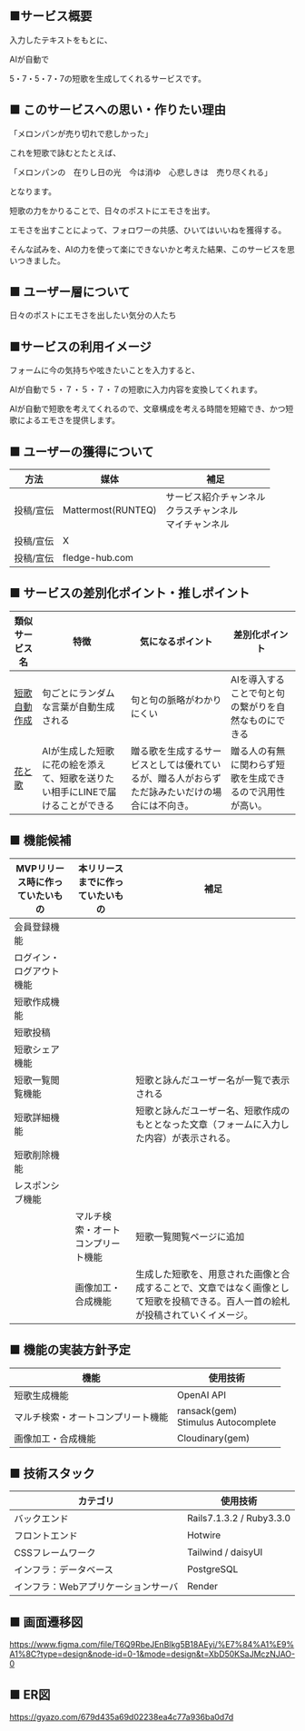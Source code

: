 ## ■サービス概要
入力したテキストをもとに、

AIが自動で

5・7・5・7・7の短歌を生成してくれるサービスです。

## ■ このサービスへの思い・作りたい理由

「メロンパンが売り切れで悲しかった」

これを短歌で詠むとたとえば、

「メロンパンの　在りし日の光　今は消ゆ　心悲しきは　売り尽くれる」

となります。

短歌の力をかりることで、日々のポストにエモさを出す。

エモさを出すことによって、フォロワーの共感、ひいてはいいねを獲得する。

そんな試みを、AIの力を使って楽にできないかと考えた結果、このサービスを思いつきました。


## ■ ユーザー層について
日々のポストにエモさを出したい気分の人たち

## ■サービスの利用イメージ
フォームに今の気持ちや呟きたいことを入力すると、

AIが自動で５・７・５・７・７の短歌に入力内容を変換してくれます。

AIが自動で短歌を考えてくれるので、文章構成を考える時間を短縮でき、かつ短歌によるエモさを提供します。

## ■ ユーザーの獲得について
| 方法      | 媒体               | 補足                                                         | 
| --------- | ------------------ | ------------------------------------------------------------ | 
| 投稿/宣伝 | Mattermost(RUNTEQ) | サービス紹介チャンネル<br>クラスチャンネル<br>マイチャンネル | 
| 投稿/宣伝 | X                  |                                                              | 
| 投稿/宣伝 | fledge-hub.com     |                                                              |

## ■ サービスの差別化ポイント・推しポイント
| 類似サービス名                                          | 特徴                                                                           | 気になるポイント                                                                               | 差別化ポイント                                           | 
| ------------------------------------------------------- | ------------------------------------------------------------------------------ | ---------------------------------------------------------------------------------------------- | -------------------------------------------------------- | 
| [短歌自動作成](https://jtanka.com/)                     | 句ごとにランダムな言葉が自動生成される                                         | 句と句の脈略がわかりにくい                                                                     | AIを導入することで句と句の繋がりを自然なものにできる     | 
| [花と歌](https://thinkandcraft.tokyo/works/flower-song) | AIが生成した短歌に花の絵を添えて、短歌を送りたい相手にLINEで届けることができる | 贈る歌を生成するサービスとしては優れているが、贈る人がおらずただ詠みたいだけの場合には不向き。 | 贈る人の有無に関わらず短歌を生成できるので汎用性が高い。 | 

## ■ 機能候補
| MVPリリース時に作っていたいもの | 本リリースまでに作っていたいもの   | 補足                                                                                                                             | 
| ------------------------------- | ---------------------------------- | -------------------------------------------------------------------------------------------------------------------------------- | 
| 会員登録機能                    |                                    |                                                                                                                                  | 
| ログイン・ログアウト機能        |                                    |                                                                                                                                  | 
| 短歌作成機能                    |                                    |                                                                                                                                  | 
| 短歌投稿                        |                                    |                                                                                                                                  | 
| 短歌シェア機能                  |                                    |                                                                                                                                  | 
| 短歌一覧閲覧機能                |                                    | 短歌と詠んだユーザー名が一覧で表示される                                                                                         | 
| 短歌詳細機能                    |                                    | 短歌と詠んだユーザー名、短歌作成のもととなった文章（フォームに入力した内容）が表示される。                                       | 
| 短歌削除機能                    |                                    |                                                                                                                                  | 
| レスポンシブ機能                |                                    |                                                                                                                                  | 
|                                 | マルチ検索・オートコンプリート機能 | 短歌一覧閲覧ページに追加                                                                                                         | 
|                                 | 画像加工・合成機能                 | 生成した短歌を、用意された画像と合成することで、文章ではなく画像として短歌を投稿できる。百人一首の絵札が投稿されていくイメージ。 | 
## ■ 機能の実装方針予定
| 機能                               | 使用技術                              | 
| ---------------------------------- | ------------------------------------- | 
| 短歌生成機能                       | OpenAI API                            | 
| マルチ検索・オートコンプリート機能 | ransack(gem)<br>Stimulus Autocomplete | 
| 画像加工・合成機能                 | Cloudinary(gem)                       | 

## ■ 技術スタック
| カテゴリ                            | 使用技術                 | 
| ----------------------------------- | ------------------------ | 
| バックエンド                        | Rails7.1.3.2 / Ruby3.3.0 | 
| フロントエンド                      | Hotwire                  | 
| CSSフレームワーク                   | Tailwind / daisyUI       | 
| インフラ：データベース              | PostgreSQL               | 
| インフラ：Webアプリケーションサーバ | Render                   | 

## ■ 画面遷移図
https://www.figma.com/file/T6Q9RbeJEnBlkg5B18AEyi/%E7%84%A1%E9%A1%8C?type=design&node-id=0-1&mode=design&t=XbD50KSaJMczNJAO-0

## ■ ER図
https://gyazo.com/679d435a69d02238ea4c77a936ba0d7d

